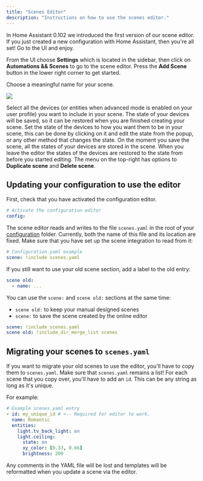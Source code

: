```yaml
---
title: "Scenes Editor"
description: "Instructions on how to use the scenes editor."
---
```


In Home Assistant 0.102 we introduced the first version of our scene editor. If you just created a new configuration with Home Assistant, then you're all set! Go to the UI and enjoy.

From the UI choose **Settings** which is located in the sidebar, then click on **Automations && Scenes** to go to the scene editor. Press the **Add Scene** button in the lower right corner to get started.

Choose a meaningful name for your scene.

<p class='img'>
  <img src='/images/docs/scenes/editor.png' />
</p>

Select all the devices (or entities when advanced mode is enabled on your user profile) you want to include in your scene.
The state of your devices will be saved, so it can be restored when you are finished creating your scene.
Set the state of the devices to how you want them to be in your scene, this can be done by clicking on it and edit the state from the popup, or any other method that changes the state.
On the moment you save the scene, all the states of your devices are stored in the scene.
When you leave the editor the states of the devices are restored to the state from before you started editing.
The menu on the top-right has options to **Duplicate scene** and **Delete scene**.

## Updating your configuration to use the editor

First, check that you have activated the configuration editor.

```yaml
# Activate the configuration editor
config:
```

The scene editor reads and writes to the file `scenes.yaml` in the root of your [configuration](/docs/configuration/) folder.
Currently, both the name of this file and its location are fixed.
Make sure that you have set up the scene integration to read from it:

```yaml
# Configuration.yaml example
scene: !include scenes.yaml
```

If you still want to use your old scene section, add a label to the old entry:

```yaml
scene old:
  - name: ...
```

You can use the `scene:` and `scene old:` sections at the same time:

- `scene old:` to keep your manual designed scenes
- `scene:` to save the scene created by the online editor

```yaml
scene: !include scenes.yaml
scene old: !include_dir_merge_list scenes
```

## Migrating your scenes to `scenes.yaml`

If you want to migrate your old scenes to use the editor, you'll have to copy them to `scenes.yaml`. Make sure that `scenes.yaml` remains a list! For each scene that you copy over, you'll have to add an `id`. This can be any string as long as it's unique.

For example:

```yaml
# Example scenes.yaml entry
- id: my_unique_id # <-- Required for editor to work.
  name: Romantic
  entities:
    light.tv_back_light: on
    light.ceiling:
      state: on
      xy_color: [0.33, 0.66]
      brightness: 200
```

<div class='note'>
Any comments in the YAML file will be lost and templates will be reformatted when you update a scene via the editor.
</div>
